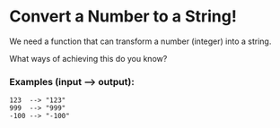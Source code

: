 # Convert a Number to a String!

We need a function that can transform a number (integer) into a string.

What ways of achieving this do you know?

### Examples (input --> output):

```
123  --> "123"
999  --> "999"
-100 --> "-100"
```

